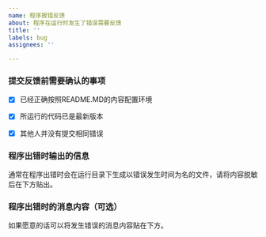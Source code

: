 ```yaml
---
name: 程序报错反馈
about: 程序在运行时发生了错误需要反馈
title: ''
labels: bug
assignees: ''

---
```


### 提交反馈前需要确认的事项
- [x] 已经正确按照README.MD的内容配置环境
- [x] 所运行的代码已是最新版本
- [x] 其他人并没有提交相同错误


### 程序出错时输出的信息
通常在程序出错时会在运行目录下生成以错误发生时间为名的文件，请将内容脱敏后在下方贴出。


 ### 程序出错时的消息内容（可选）
如果愿意的话可以将发生错误的消息内容贴在下方。
